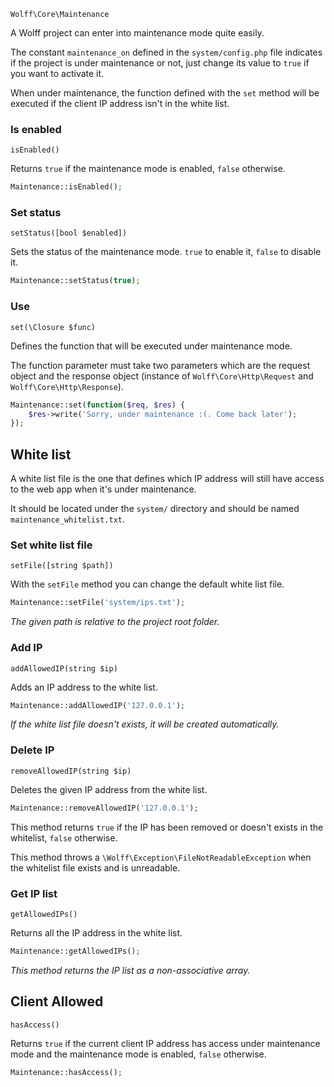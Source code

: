 `Wolff\Core\Maintenance`

A Wolff project can enter into maintenance mode quite easily.

The constant `maintenance_on` defined in the `system/config.php` file indicates if the project is under maintenance or not, just change its value to `true` if you want to activate it.

When under maintenance, the function defined with the `set` method will be executed if the client IP address isn't in the white list.

### Is enabled

`isEnabled()`

Returns `true` if the maintenance mode is enabled, `false` otherwise.

```php
Maintenance::isEnabled();
```

### Set status

`setStatus([bool $enabled])`

Sets the status of the maintenance mode. `true` to enable it, `false` to disable it.

```php
Maintenance::setStatus(true);
```

### Use

`set(\Closure $func)`

Defines the function that will be executed under maintenance mode.

The function parameter must take two parameters which are the request object and the response object (instance of `Wolff\Core\Http\Request` and `Wolff\Core\Http\Response`).

```php
Maintenance::set(function($req, $res) {
    $res->write('Sorry, under maintenance :(. Come back later');
});
```

## White list

A white list file is the one that defines which IP address will still have access to the web app when it's under maintenance.

It should be located under the `system/` directory and should be named `maintenance_whitelist.txt`.

### Set white list file

`setFile([string $path])`

With the `setFile` method you can change the default white list file.

```php
Maintenance::setFile('system/ips.txt');
```

_The given path is relative to the project root folder._

### Add IP

`addAllowedIP(string $ip)`

Adds an IP address to the white list.

```php
Maintenance::addAllowedIP('127.0.0.1');
```

_If the white list file doesn't exists, it will be created automatically._

### Delete IP

`removeAllowedIP(string $ip)`

Deletes the given IP address from the white list.

```php
Maintenance::removeAllowedIP('127.0.0.1');
```

This method returns `true` if the IP has been removed or doesn't exists in the whitelist, `false` otherwise.

This method throws a `\Wolff\Exception\FileNotReadableException` when the whitelist file exists and is unreadable.

### Get IP list

`getAllowedIPs()`

Returns all the IP address in the white list.

```php
Maintenance::getAllowedIPs();
```

_This method returns the IP list as a non-associative array._

## Client Allowed

`hasAccess()`

Returns `true` if the current client IP address has access under maintenance mode and the maintenance mode is enabled, `false` otherwise.

```php
Maintenance::hasAccess();
```

